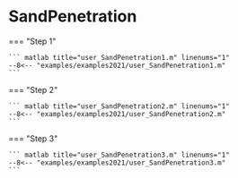 # SandPenetration

=== "Step 1"

    ``` matlab title="user_SandPenetration1.m" linenums="1"
    --8<-- "examples/examples2021/user_SandPenetration1.m"
    ```

=== "Step 2"

    ``` matlab title="user_SandPenetration2.m" linenums="1"
    --8<-- "examples/examples2021/user_SandPenetration2.m"
    ```

=== "Step 3"

    ``` matlab title="user_SandPenetration3.m" linenums="1"
    --8<-- "examples/examples2021/user_SandPenetration3.m"
    ```

